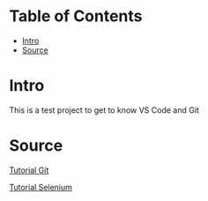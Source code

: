 
# Table of Contents <!-- omit in toc -->
- [Intro](#intro)
- [Source](#source)

# Intro
This is a test project to get to know VS Code and Git
# Source
[Tutorial Git](https://code.visualstudio.com/docs/sourcecontrol/overview#:~:text=You%20can%20create%20and%20checkout,tags%20in%20the%20current%20repository.)

[Tutorial Selenium](https://www.fleekitsolutions.com/use-selenium-c-visual-studio-code/)